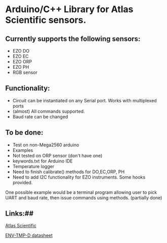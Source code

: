 # Arduino/C++ Library for Atlas Scientific sensors. #

## Currently supports the following sensors: ##

* EZO DO
* EZO EC
* EZO ORP
* EZO PH
* RGB sensor

## Functionality: ##

* Circuit can be instantiated on any Serial port. Works with multiplexed ports
* (almost) All commands supported.
* Baud rate can be changed


## To be done: ##

* Test on non-Mega2560 arduino
* Examples
* Not tested on ORP sensor (don't have one)
* keywords.txt for Arduino IDE
* Temperature logger
* Need to finish calibrate() methods for DO,EC,ORP, PH
* Need to add I2C functionality for EZO instruments. Some hooks provided.

One possible example would be a terminal program allowing user to pick UART and baud rate, then issue commands using methods. (partially done)

## Links:##

[Atlas Scientific](http://www.atlas-scientific.com/)

[ENV-TMP-D datasheet](http://www.atlas-scientific.com/_files/_datasheets/_probe/ENV-TEMP-D.pdf)